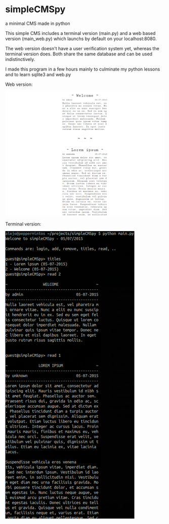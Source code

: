 # simpleCMSpy
a minimal CMS made in python

This simple CMS includes a terminal version (main.py) and a web based version (main_web.py) which launchs by default on your localhost:8080.

The web version doesn't have a user verification system yet, whereas the terminal version does. Both share the same database and can be used indistinctively.

I made this program in a few hours mainly to culminate my python lessons and to learn sqlite3 and web.py

Web version:

![Alt text](/simpleCMSpy.png?raw=true)

Terminal version:

![Alt text](/simpleCMSpy_2.png?raw=true)



